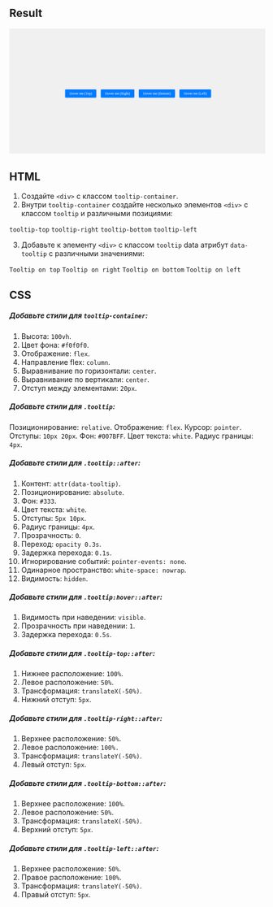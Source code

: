 ## Result

![alt text](<Screenshot from 2024-07-08 13-53-18.png>)

## HTML

1. Создайте `<div>` с классом `tooltip-container`.
2. Внутри `tooltip-container` создайте несколько элементов `<div>` с классом `tooltip` и различными позициями:

`tooltip-top`
`tooltip-right`
`tooltip-bottom`
`tooltip-left`

3. Добавьте к элементу `<div>` с классом `tooltip` data атрибут `data-tooltip` c различными значениями:

`Tooltip on top`
`Tooltip on right`
`Tooltip on bottom`
`Tooltip on left`

## CSS

##### Добавьте стили для `tooltip-container`:

1. Высота: `100vh`.
2. Цвет фона: `#f0f0f0`.
3. Отображение: `flex`.
4. Направление flex: `column`.
5. Выравнивание по горизонтали: `center`.
6. Выравнивание по вертикали: `center`.
7. Отступ между элементами: `20px`.

##### Добавьте стили для `.tooltip`:

Позиционирование: `relative`.
Отображение: `flex`.
Курсор: `pointer`.
Отступы: `10px 20px`.
Фон: `#007BFF`.
Цвет текста: `white`.
Радиус границы: `4px`.

##### Добавьте стили для `.tooltip::after`:

1. Контент: `attr(data-tooltip)`.
2. Позиционирование: `absolute`.
3. Фон: `#333`.
4. Цвет текста: `white`.
5. Отступы: `5px 10px`.
6. Радиус границы: `4px`.
7. Прозрачность: `0`.
8. Переход: `opacity 0.3s`.
9. Задержка перехода: `0.1s`.
10. Игнорирование событий: `pointer-events: none`.
11. Одинарное пространство: `white-space: nowrap`.
12. Видимость: `hidden`.

##### Добавьте стили для `.tooltip:hover::after`:

1. Видимость при наведении: `visible`.
2. Прозрачность при наведении: `1`.
3. Задержка перехода: `0.5s`.

##### Добавьте стили для `.tooltip-top::after`:

1. Нижнее расположение: `100%`.
2. Левое расположение: `50%`.
3. Трансформация: `translateX(-50%)`.
4. Нижний отступ: `5px`.

##### Добавьте стили для `.tooltip-right::after`:

1. Верхнее расположение: `50%`.
2. Левое расположение: `100%.`
3. Трансформация: `translateY(-50%)`.
4. Левый отступ: `5px`.

##### Добавьте стили для `.tooltip-bottom::after`:

1. Верхнее расположение: `100%`.
2. Левое расположение: `50%`.
3. Трансформация: `translateX(-50%)`.
4. Верхний отступ: `5px`.

##### Добавьте стили для `.tooltip-left::after`:

1. Верхнее расположение: `50%`.
2. Правое расположение: `100%`.
3. Трансформация: `translateY(-50%)`.
4. Правый отступ: `5px`.
